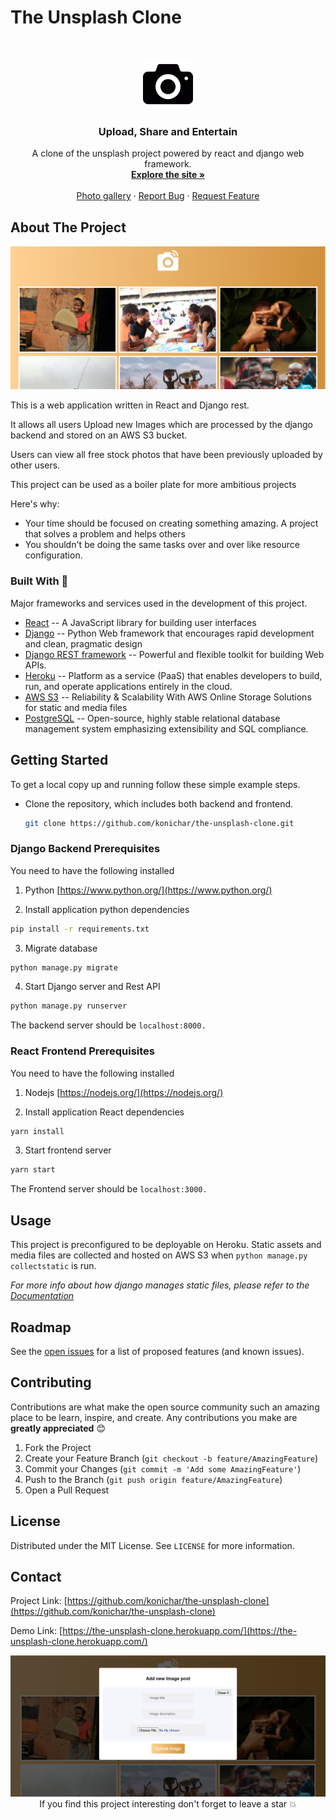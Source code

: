 # The Unsplash Clone


<!-- PROJECT LOGO -->
<br />
<p align="center">
  <a href="https://github.com/konichar/the-unsplash-clone">
    <img src="media/readme/3901.png" alt="Logo" width="80" height="80">
  </a>

  <h3 align="center">Upload, Share and Entertain</h3>

  <p align="center">
   A clone of the unsplash project powered by react and django web framework.
    <br />
    <a href="https://github.com/konichar/the-unsplash-clone"><strong>Explore the site »</strong></a>
    <br />
    <br />
    <a href="https://the-unsplash-clone.herokuapp.com">Photo gallery</a>
    ·
    <a href="https://github.com/konichar/the-unsplash-clone/issues">Report Bug</a>
    ·
    <a href="https://github.com/konichar/the-unsplash-clone/issues">Request Feature</a>
  </p>
</p>


<!-- ABOUT THE PROJECT -->
## About The Project

<!-- [![The Unsplash Clone][product-screenshot]](media/readme/desktop.png) -->
<p align=center>
 <img src="media/readme/desktop.png" alt="Logo">
</p>
This is a web application written in React and Django rest. 

It allows all users Upload new Images which are processed by the django backend and stored on an AWS S3 bucket. 

Users can view all free stock photos that have been previously uploaded by other users.

This project can be used as a boiler plate for more ambitious projects 

Here's why:
* Your time should be focused on creating something amazing. A project that solves a problem and helps others
* You shouldn't be doing the same tasks over and over like resource configuration.

### Built With 💖
Major frameworks and services used in the development of this project.
* [React](https://reactjs.org/)  -- A JavaScript library for building user interfaces
* [Django](https://www.djangoproject.com/) -- Python Web framework that encourages rapid development and clean, pragmatic design
* [Django REST framework](https://www.django-rest-framework.org/) -- Powerful and flexible toolkit for building Web APIs.
* [Heroku](https://www.heroku.com/) -- Platform as a service (PaaS) that enables developers to build, run, and operate applications entirely in the cloud.
* [AWS S3](https://aws.amazon.com/s3/) --  Reliability & Scalability With AWS Online Storage Solutions for static and media files
* [PostgreSQL](https://www.postgresql.org/) --  Open-source, highly stable relational database management system emphasizing extensibility and SQL compliance.
<!-- GETTING STARTED -->
## Getting Started

To get a local copy up and running follow these simple example steps.

* Clone the repository, which includes both backend and frontend.
  ```sh
  git clone https://github.com/konichar/the-unsplash-clone.git
  ```

### Django Backend Prerequisites

You need to have the following installed
1. Python
  [https://www.python.org/](https://www.python.org/)
  
2. Install application python dependencies
  ```sh
  pip install -r requirements.txt
  ```
3. Migrate database
  ```sh
  python manage.py migrate
  ```
4. Start Django server and Rest API
  ```sh
  python manage.py runserver
  ```
  The backend server should be `localhost:8000.`


### React Frontend Prerequisites

You need to have the following installed
1. Nodejs
  [https://nodejs.org/](https://nodejs.org/)
  
2. Install application React dependencies
  ```sh
  yarn install
  ```
3. Start frontend server
  ```sh
  yarn start
  ```
  The Frontend server should be `localhost:3000.`

<!-- USAGE EXAMPLES -->
## Usage

This project is preconfigured to be deployable on Heroku. 
Static assets and media files are collected and hosted on AWS S3 when `python manage.py collectstatic` is run. 

_For more info about how django manages static files, please refer to the [Documentation](https://docs.djangoproject.com/en/3.1/howto/static-files/deployment/)_

<!-- ROADMAP -->
## Roadmap

See the [open issues](https://github.com/konichar/the-unsplash-clone/issues) for a list of proposed features (and known issues).

<!-- CONTRIBUTING -->
## Contributing

Contributions are what make the open source community such an amazing place to be learn, inspire, and create. Any contributions you make are **greatly appreciated** 😊

1. Fork the Project
2. Create your Feature Branch (`git checkout -b feature/AmazingFeature`)
3. Commit your Changes (`git commit -m 'Add some AmazingFeature'`)
4. Push to the Branch (`git push origin feature/AmazingFeature`)
5. Open a Pull Request

<!-- LICENSE -->
## License

Distributed under the MIT License. See `LICENSE` for more information.

<!-- CONTACT -->
## Contact
Project Link: [https://github.com/konichar/the-unsplash-clone](https://github.com/konichar/the-unsplash-clone)

Demo Link: [https://the-unsplash-clone.herokuapp.com/](https://the-unsplash-clone.herokuapp.com/)


<p align=center>
<img src="media/readme/addphoto.png" alt="Logo">
If you find this project interesting don't forget to leave a star 💥
</p>


[linkedin-url]: https://linkedin.com/in/richardokonicha
